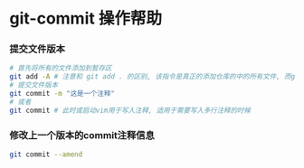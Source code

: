 # git-commit 操作帮助

### 提交文件版本

```zsh
# 首先将所有的文件添加到暂存区
git add -A # 注意和 git add . 的区别, 该指令是真正的添加仓库的中的所有文件, 而git add . 是添加当前目录下的所有的文件
# 提交文件版本
git commit -m "这是一个注释"
# 或者
git commit # 此时或启动vim用于写入注释, 适用于需要写入多行注释的时候
```

### 修改上一个版本的commit注释信息

```zsh
git commit --amend
```

